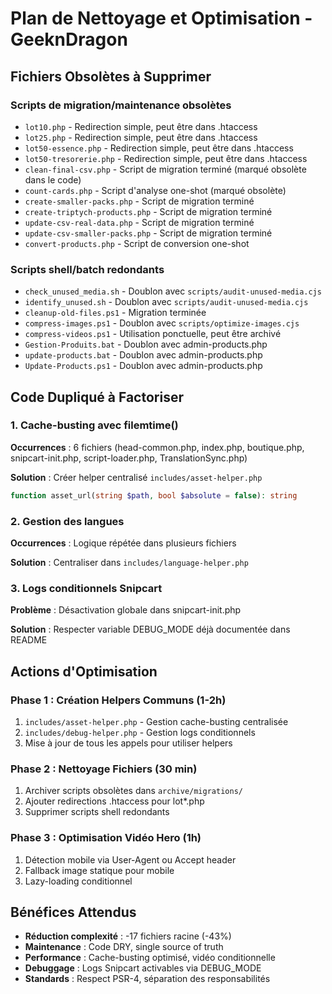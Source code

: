# Plan de Nettoyage et Optimisation - GeeknDragon

## Fichiers Obsolètes à Supprimer

### Scripts de migration/maintenance obsolètes
- `lot10.php` - Redirection simple, peut être dans .htaccess
- `lot25.php` - Redirection simple, peut être dans .htaccess
- `lot50-essence.php` - Redirection simple, peut être dans .htaccess
- `lot50-tresorerie.php` - Redirection simple, peut être dans .htaccess
- `clean-final-csv.php` - Script de migration terminé (marqué obsolète dans le code)
- `count-cards.php` - Script d'analyse one-shot (marqué obsolète)
- `create-smaller-packs.php` - Script de migration terminé
- `create-triptych-products.php` - Script de migration terminé
- `update-csv-real-data.php` - Script de migration terminé
- `update-csv-smaller-packs.php` - Script de migration terminé
- `convert-products.php` - Script de conversion one-shot

### Scripts shell/batch redondants
- `check_unused_media.sh` - Doublon avec `scripts/audit-unused-media.cjs`
- `identify_unused.sh` - Doublon avec `scripts/audit-unused-media.cjs`
- `cleanup-old-files.ps1` - Migration terminée
- `compress-images.ps1` - Doublon avec `scripts/optimize-images.cjs`
- `compress-videos.ps1` - Utilisation ponctuelle, peut être archivé
- `Gestion-Produits.bat` - Doublon avec admin-products.php
- `update-products.bat` - Doublon avec admin-products.php
- `Update-Products.ps1` - Doublon avec admin-products.php

## Code Dupliqué à Factoriser

### 1. Cache-busting avec filemtime()
**Occurrences** : 6 fichiers (head-common.php, index.php, boutique.php, snipcart-init.php, script-loader.php, TranslationSync.php)

**Solution** : Créer helper centralisé `includes/asset-helper.php`
```php
function asset_url(string $path, bool $absolute = false): string
```

### 2. Gestion des langues
**Occurrences** : Logique répétée dans plusieurs fichiers

**Solution** : Centraliser dans `includes/language-helper.php`

### 3. Logs conditionnels Snipcart
**Problème** : Désactivation globale dans snipcart-init.php

**Solution** : Respecter variable DEBUG_MODE déjà documentée dans README

## Actions d'Optimisation

### Phase 1 : Création Helpers Communs (1-2h)
1. `includes/asset-helper.php` - Gestion cache-busting centralisée
2. `includes/debug-helper.php` - Gestion logs conditionnels
3. Mise à jour de tous les appels pour utiliser helpers

### Phase 2 : Nettoyage Fichiers (30 min)
1. Archiver scripts obsolètes dans `archive/migrations/`
2. Ajouter redirections .htaccess pour lot*.php
3. Supprimer scripts shell redondants

### Phase 3 : Optimisation Vidéo Hero (1h)
1. Détection mobile via User-Agent ou Accept header
2. Fallback image statique pour mobile
3. Lazy-loading conditionnel

## Bénéfices Attendus

- **Réduction complexité** : -17 fichiers racine (-43%)
- **Maintenance** : Code DRY, single source of truth
- **Performance** : Cache-busting optimisé, vidéo conditionnelle
- **Debuggage** : Logs Snipcart activables via DEBUG_MODE
- **Standards** : Respect PSR-4, séparation des responsabilités
